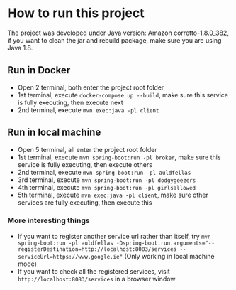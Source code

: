 # How to run this project

The project was developed under Java version: Amazon corretto-1.8.0_382, if you want to clean the jar and rebuild package, make sure you are using Java 1.8.

## Run in Docker
- Open 2 terminal, both enter the project root folder
- 1st terminal, execute ```docker-compose up --build```, make sure this service is fully executing, then execute next
- 2nd terminal, execute ```mvn exec:java -pl client```

## Run in local machine
- Open 5 terminal, all enter the project root folder
- 1st terminal, execute ```mvn spring-boot:run -pl broker```, make sure this service is fully executing, then execute others
- 2nd terminal, execute ```mvn spring-boot:run -pl auldfellas```
- 3rd terminal, execute ```mvn spring-boot:run -pl dodgygeezers```
- 4th terminal, execute ```mvn spring-boot:run -pl girlsallowed```
- 5th terminal, execute ```mvn exec:java -pl client```, make sure other services are fully executing, then execute this

### More interesting things
- If you want to register another service url rather than itself, try ```mvn spring-boot:run -pl auldfellas -Dspring-boot.run.arguments="--registerDestination=http://localhost:8083/services --serviceUrl=https://www.google.ie"``` (Only working in local machine mode)
- If you want to check all the registered services, visit ```http://localhost:8083/services``` in a browser window